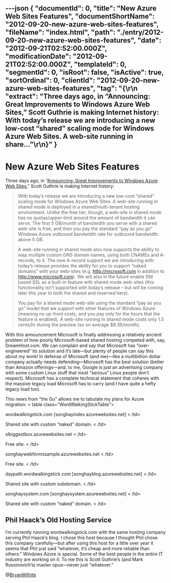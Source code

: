 ---json
{
  "documentId": 0,
  "title": "New Azure Web Sites Features",
  "documentShortName": "2012-09-20-new-azure-web-sites-features",
  "fileName": "index.html",
  "path": "./entry/2012-09-20-new-azure-web-sites-features",
  "date": "2012-09-21T02:52:00.000Z",
  "modificationDate": "2012-09-21T02:52:00.000Z",
  "templateId": 0,
  "segmentId": 0,
  "isRoot": false,
  "isActive": true,
  "sortOrdinal": 0,
  "clientId": "2012-09-20-new-azure-web-sites-features",
  "tag": "{\r\n  \"extract\": \"Three days ago, in “Announcing: Great Improvements to Windows Azure Web Sites,” Scott Guthrie is making Internet history: With today’s release we are introducing a new low-cost “shared” scaling mode for Windows Azure Web Sites. A web-site running in share...\"\r\n}"
}
---

# New Azure Web Sites Features

Three days ago, in “[Announcing: Great Improvements to Windows Azure Web Sites](http://weblogs.asp.net/scottgu/archive/2012/09/17/announcing-great-improvements-to-windows-azure-web-sites.aspx),” Scott Guthrie is making Internet history:

<blockquote>

With today’s release we are introducing a new low-cost “shared” scaling mode for Windows Azure Web Sites. A web-site running in shared mode is deployed in a shared/multi-tenant hosting environment. Unlike the free tier, though, a web-site in shared mode has no quotas/upper-limit around the amount of bandwidth it can serve. The first 5 GB/month of bandwidth you serve with a shared web-site is free, and then you pay the standard “pay as you go” Windows Azure outbound bandwidth rate for outbound bandwidth above 5 GB.

A web-site running in shared mode also now supports the ability to map multiple custom DNS domain names, using both CNAMEs and A-records, to it. The new A-record support we are introducing with today’s release provides the ability for you to support “naked domains” with your web-sites (e.g. http://microsoft.com in addition to http://www.microsoft.com). We will also in the future enable SNI based SSL as a built-in feature with shared mode web-sites (this functionality isn’t supported with today’s release – but will be coming later this year to both the shared and reserved tiers).

You pay for a shared mode web-site using the standard “pay as you go” model that we support with other features of Windows Azure (meaning no up-front costs, and you pay only for the hours that the feature is enabled). A web-site running in shared mode costs only 1.3 cents/hr during the preview (so on average $9.36/month).

</blockquote>

With this announcement Microsoft is finally addressing a relatively ancient problem of how poorly Microsoft-based shared hosting competed with, say, DreamHost.com. We can complain and say that Microsoft has “over-engineered” its solution and it’s late—but plenty of people can say this about my work! In defense of Microsoft (and me)—like a multibillion dollar company actually needs defending—Microsoft has the best solution (better than Amazon offerings—and, to me, Google is just an advertising company with some custom Linux stuff that most “serious” Linux people don’t respect). Microsoft has a complete technical statement that coheres with the massive legacy load Microsoft has to carry (and I have quite a hefty legacy load too).

This news from “the Gu” allows me to tabulate my plans for Azure migration:
<
table class="WordWalkingStickTable"><tr><td>

wordwalkingstick.com
[songhayindex.azurewebsites.net]
<
/td><td>

Shared site with custom “naked” domain.
<
/td></tr><tr><td>

slbiggestbox.azurewebsites.net
<
/td><td>

Free site.
<
/td></tr><tr><td>

songhaywebformssample.azurewebsites.net
<
/td><td>

Free site.
<
/td></tr><tr><td>

daypath.wordwalkingstick.com
[songhayblog.azurewebsites.net]
<
/td><td>

Shared site with custom subdomain.
<
/td></tr><tr><td>

songhaysystem.com
[songhaysystem.azurewebsites.net]
<
/td><td>

Shared site with custom “naked” domain.
<
/td></tr></table>

## Phil Haack’s Old Hosting Service

I’m currently running wordwalkingstick.com with the same hosting company serving Phil Haack’s blog. I chose this host because I thought Phil chose this company carefully—but after using this host for a little over year it seems that Phil just said “whatever, it’s cheap and more reliable than others.” Windows Azure is special. Some of the best people in the entire IT industry are working on it. To me this is Scott Guthrie’s (and Mark Russinovich’s) master opus—never just “whatever.”

@[BryanWilhite](https://twitter.com/BryanWilhite)
